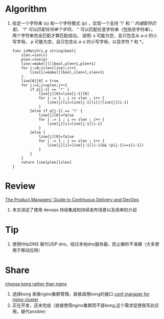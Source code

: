 # Algorithm
1. 给定一个字符串 (s) 和一个字符模式 (p) ，实现一个支持 '?' 和 '*' 的通配符匹配。
    '?' 可以匹配任何单个字符。
    '*' 可以匹配任意字符串（包括空字符串）。
    两个字符串完全匹配才算匹配成功。
    说明:
    s 可能为空，且只包含从 a-z 的小写字母。
    p 可能为空，且只包含从 a-z 的小写字母，以及字符 ? 和 *。
    ```golang
    func isMatch(s,p string)bool{
        slen:=len(s)
        plen:=len(p)
        line:=make([][]bool,plen+1,plen+1)
        for i:=0;i<len(line);i++{
            line[i]=make([]bool,slen+1,slen+1)
        }
        line[0][0] = true
        for j:=1;j<=plen;j++{
            if p[j-1] == '*' {
                line[j][0]=line[j-1][0]
                for i := 1 ; i <= slen ; i++ {
                    line[j][i]=line[j-1][i]||line[j][i-1]
                }
            }else if p[j-1] == '?' {
                line[j][0]=false
                for i := 1 ; i <= slen ; i++ {
                    line[j][i]=line[j-1][i-1]
                }
            }else {
                line[j][0]=false
                for i := 1 ; i <= slen ; i++ {
                    line[j][i]=line[j-1][i-1]&& (p[j-1]==s[i-1])
                }
            }
        }
        return line[plen][slen]
    }

    ```
# Review
[The Product Managers’ Guide to Continuous Delivery and DevOps](https://www.mindtheproduct.com/2016/02/what-the-hell-are-ci-cd-and-devops-a-cheatsheet-for-the-rest-of-us/)
1. 本文讲述了使用 devops 持续集成和持续发布场景以及简单的介绍

# Tip
1. 使用HttpDNS 替代UDP dns，绕过本地dns服务器，防止解析不准确（大多使用于移动应用）

# Share
[choose kong rather than nginx](https://medium.com/arvind-internet/open-sourcing-tcp-plugin-for-kong-d89e9fb270c3)
1. 选择kong 来做nginx集群管理，直接调用kong的接口
[conf manager for nginx cluster](https://github.com/felix0080/subnginx)
1. 正在开发，还未完成（直接使用nginx集群而不是kong,这个需求促使我写此应用，替代ansible）
